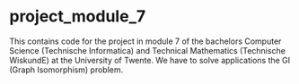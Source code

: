 # project_module_7
This contains code for the project in module 7 of the bachelors Computer Science (Technische Informatica) and Technical Mathematics (Technische WiskundE) at the University of Twente. We have to solve applications the GI (Graph Isomorphism) problem.
